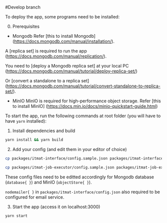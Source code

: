 #Develop branch

To deploy the app, some programs need to be installed:

0. Prerequisites
- Mongodb
Refer [this to install Mongodb] (https://docs.mongodb.com/manual/installation/).

A [replica set] is required to run the app (https://docs.mongodb.com/manual/replication/).

You need to [deploy a Mongodb replica set] at your local PC (https://docs.mongodb.com/manual/tutorial/deploy-replica-set/)

Or [convert a standalone to a replica set] (https://docs.mongodb.com/manual/tutorial/convert-standalone-to-replica-set/).

- MinIO
MinIO is required for high-performance object storage. Refer [this to install MinIO] (https://docs.min.io/docs/minio-quickstart-guide.html)

To start the app, run the following commands at root folder (you will have to have `yarn` installed):

1. Install dependencies and build
```bash
yarn install && yarn build
```

2. Add your config (and edit them in your editor of choice)
```bash
cp packages/itmat-interface/config.sample.json packages/itmat-interface/config.json

cp packages/itmat-job-executor/config.sample.json packages/itmat-job-executor/config.json
```
These config files need to be editted accordingly for Mongodb database (```database{ }```) and MinIO (```objectStore{ }```).

```nodemailer{ }``` in ```packages/itmat-interface/config.json``` also required to be configured for email service.

3. Start the app (access it on localhost:3000)
```bash
yarn start
```

